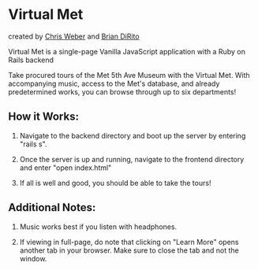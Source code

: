 # Virtual Met

created by [Chris Weber](https://github.com/christopherweber) and [Brian DiRito](https://github.com/bcdirito)

Virtual Met is a single-page Vanilla JavaScript application with a Ruby on Rails backend

Take procured tours of the Met 5th Ave Museum with the Virtual Met. With accompanying music, access to the Met's database, and already predetermined works, you can browse through up to six departments!

## How it Works:
  1. Navigate to the backend directory and boot up the server by entering "rails s".

  2. Once the server is up and running, navigate to the frontend directory and enter "open index.html"

  3. If all is well and good, you should be able to take the tours!
  
## Additional Notes:
  1. Music works best if you listen with headphones.
  
  2. If viewing in full-page, do note that clicking on "Learn More" opens another tab in your browser. Make sure to close the tab and not the window.
